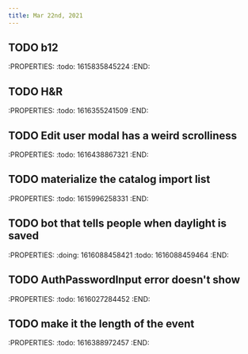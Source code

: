 ```yaml
---
title: Mar 22nd, 2021
---
```


## TODO b12
:PROPERTIES:
:todo: 1615835845224
:END:
## TODO H&R
:PROPERTIES:
:todo: 1616355241509
:END:
## TODO Edit user modal has a weird scrolliness
:PROPERTIES:
:todo: 1616438867321
:END:
## TODO materialize the catalog import list
:PROPERTIES:
:todo: 1615996258331
:END:
## TODO bot that tells people when daylight is saved
:PROPERTIES:
:doing: 1616088458421
:todo: 1616088459464
:END:
## TODO AuthPasswordInput error doesn't show
:PROPERTIES:
:todo: 1616027284452
:END:
## TODO make it the length of the event
:PROPERTIES:
:todo: 1616388972457
:END:
##
